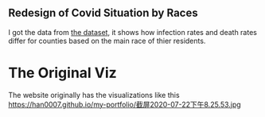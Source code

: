 ## Redesign of Covid Situation by Races

I got the data from [the dataset](https://covidtracking.com/race), it shows how infection rates and death rates differ for counties based on the main race of thier residents. 

# The Original Viz
The website originally has the visualizations like this
https://han0007.github.io/my-portfolio/截屏2020-07-22下午8.25.53.jpg

